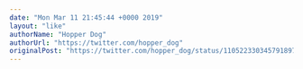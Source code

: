 ```yaml
---
date: "Mon Mar 11 21:45:44 +0000 2019"
layout: "like"
authorName: "Hopper Dog"
authorUrl: "https://twitter.com/hopper_dog"
originalPost: "https://twitter.com/hopper_dog/status/1105223303457918976"
---
```


